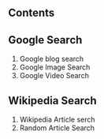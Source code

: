 ## Contents

## Google Search

   1) Google blog search
   2) Google Image Search
   3) Google Video Search

## Wikipedia Search

   1) Wikipedia Article serch
   2) Random Article Search